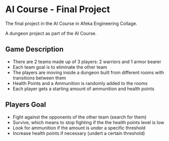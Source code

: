 # AI Course - Final Project
The final project in the AI Course in Afeka Engineering Collage.

A dungeon project as part of the AI Course.
## Game Description
- There are 2 teams made up of 3 players: 2 warriors and 1 armor bearer
- Each team goal is to eliminate the other team
- The players are moving inside a dungeon built from different rooms with transitions between them
- Health Points and a Ammunition is randomly added to the rooms
- Each player gets a starting amount of ammunition and health points
## Players Goal
- Fight against the opponents of the other team (search for them)
- Survive, which means to stop fighting if the the health points level is low
- Look for ammunition if the amount is under a specific threshold
- Increase health points if necessary (undert a certain threshold)
